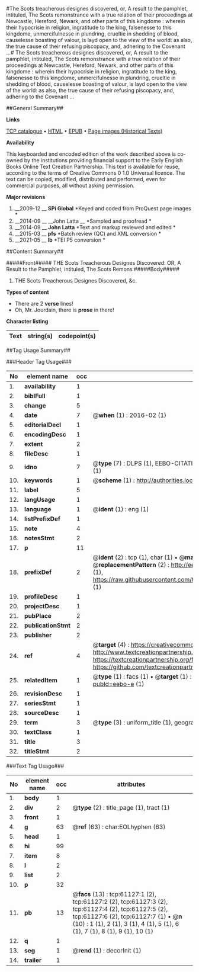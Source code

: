 #The Scots treacherous designes discovered, or, A result to the pamphlet, intituled, The Scots remonstrance with a true relation of their proceedings at Newcastle, Hereford, Newark, and other parts of this kingdome : wherein their hypocrisie in religion, ingratitude to the king, falsenesse to this kingdome, unmercifulnesse in plundring, crueltie in shedding of blood, causelesse boasting of valour, is layd open to the view of the world: as also, the true cause of their refusing piscopacy, and, adhering to the Covenant ...#
The Scots treacherous designes discovered, or, A result to the pamphlet, intituled, The Scots remonstrance with a true relation of their proceedings at Newcastle, Hereford, Newark, and other parts of this kingdome : wherein their hypocrisie in religion, ingratitude to the king, falsenesse to this kingdome, unmercifulnesse in plundring, crueltie in shedding of blood, causelesse boasting of valour, is layd open to the view of the world: as also, the true cause of their refusing piscopacy, and, adhering to the Covenant ...

##General Summary##

**Links**

[TCP catalogue](http://www.ota.ox.ac.uk/tcp/)  • 
[HTML](http://tei.it.ox.ac.uk/tcp/Texts-HTML/free/A58/A58779.html)  • 
[EPUB](http://tei.it.ox.ac.uk/tcp/Texts-EPUB/free/A58/A58779.epub) • 
[Page images (Historical Texts)](https://historicaltexts.jisc.ac.uk/eebo-12395247e)

**Availability**

This keyboarded and encoded edition of the work described above is co-owned by the
    institutions providing financial support to the Early English Books Online Text Creation
    Partnership. This text is available for reuse, according to the terms of  Creative Commons 0 1.0 Universal
    licence. The text can be copied, modified, distributed and performed, even for commercial
    purposes, all without asking permission.

**Major revisions**

1. __2009-12 __ __SPi Global__ *Keyed and coded from ProQuest page images *
1. __2014-09 __ __John Latta __ *Sampled and proofread *
1. __2014-09 __ __John Latta__ *Text and markup reviewed and edited *
1. __2015-03 __ __pfs__ *Batch review (QC) and XML conversion *
1. __2021-05 __ __lb__ *TEI P5 conversion *

##Content Summary##

#####Front#####
THE Scots Treacherous Designes Discovered: OR, A Result to the Pamphlet, intituled, The Scots Remons
#####Body#####

1. THE Scots Treacherous Designes Discovered, &c.

**Types of content**

  * There are 2 **verse** lines!
  * Oh, Mr. Jourdain, there is **prose** in there!

**Character listing**


|Text|string(s)|codepoint(s)|
|---|---|---|

##Tag Usage Summary##

###Header Tag Usage###

|No|element name|occ|attributes|
|---|---|---|---|
|1.|__availability__|1||
|2.|__biblFull__|1||
|3.|__change__|5||
|4.|__date__|7| @__when__ (1) : 2016-02 (1)|
|5.|__editorialDecl__|1||
|6.|__encodingDesc__|1||
|7.|__extent__|2||
|8.|__fileDesc__|1||
|9.|__idno__|7| @__type__ (7) : DLPS (1), EEBO-CITATION (1), VID (1), EEBO-PROQUEST (1), STC (2), OCLC (1)|
|10.|__keywords__|1| @__scheme__ (1) : http://authorities.loc.gov/ (1)|
|11.|__label__|5||
|12.|__langUsage__|1||
|13.|__language__|1| @__ident__ (1) : eng (1)|
|14.|__listPrefixDef__|1||
|15.|__note__|4||
|16.|__notesStmt__|2||
|17.|__p__|11||
|18.|__prefixDef__|2| @__ident__ (2) : tcp (1), char (1)  •  @__matchPattern__ (2) : ([0-9\-]+):([0-9IVX]+) (1), (.+) (1)  •  @__replacementPattern__ (2) : http://eebo.chadwyck.com/downloadtiff?vid=$1&page=$2 (1), https://raw.githubusercontent.com/textcreationpartnership/Texts/master/tcpchars.xml#$1 (1)|
|19.|__profileDesc__|1||
|20.|__projectDesc__|1||
|21.|__pubPlace__|2||
|22.|__publicationStmt__|2||
|23.|__publisher__|2||
|24.|__ref__|4| @__target__ (4) : https://creativecommons.org/publicdomain/zero/1.0/ (1), http://www.textcreationpartnership.org/docs/. (1), https://textcreationpartnership.org/faq/#faq05 (1), https://github.com/textcreationpartnership (1)|
|25.|__relatedItem__|1| @__type__ (1) : facs (1)  •  @__target__ (1) : https://data.historicaltexts.jisc.ac.uk/view?pubId=eebo-e (1)|
|26.|__revisionDesc__|1||
|27.|__seriesStmt__|1||
|28.|__sourceDesc__|1||
|29.|__term__|3| @__type__ (3) : uniform_title (1), geographic_name (2)|
|30.|__textClass__|1||
|31.|__title__|3||
|32.|__titleStmt__|2||


###Text Tag Usage###

|No|element name|occ|attributes|
|---|---|---|---|
|1.|__body__|1||
|2.|__div__|2| @__type__ (2) : title_page (1), tract (1)|
|3.|__front__|1||
|4.|__g__|63| @__ref__ (63) : char:EOLhyphen (63)|
|5.|__head__|1||
|6.|__hi__|99||
|7.|__item__|8||
|8.|__l__|2||
|9.|__list__|2||
|10.|__p__|32||
|11.|__pb__|13| @__facs__ (13) : tcp:61127:1 (2), tcp:61127:2 (2), tcp:61127:3 (2), tcp:61127:4 (2), tcp:61127:5 (2), tcp:61127:6 (2), tcp:61127:7 (1)  •  @__n__ (10) : 1 (1), 2 (1), 3 (1), 4 (1), 5 (1), 6 (1), 7 (1), 8 (1), 9 (1), 10 (1)|
|12.|__q__|1||
|13.|__seg__|1| @__rend__ (1) : decorInit (1)|
|14.|__trailer__|1||
